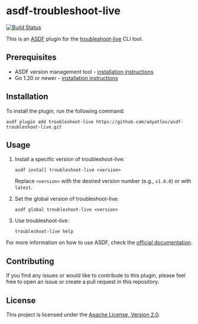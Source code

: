 # asdf-troubleshoot-live

[![Build Status](https://travis-ci.com/adyatlov/asdf-troubleshoot-live.svg?branch=master)](https://travis-ci.com/adyatlov/asdf-troubleshoot-live)

This is an [ASDF](https://github.com/asdf-vm/asdf) plugin for the [troubleshoot-live](https://github.com/mhrabovcin/troubleshoot-live) CLI tool.

## Prerequisites

- ASDF version management tool - [installation instructions](https://asdf-vm.com/guide/getting-started.html)
- Go 1.20 or newer - [installation instructions](https://golang.org/doc/install)

## Installation

To install the plugin, run the following command:

```
asdf plugin add troubleshoot-live https://github.com/adyatlov/asdf-troubleshoot-live.git
```

## Usage

1. Install a specific version of troubleshoot-live:

   ```
   asdf install troubleshoot-live <version>
   ```

   Replace `<version>` with the desired version number (e.g., `v1.0.0`) or with `latest`.

2. Set the global version of troubleshoot-live:

   ```
   asdf global troubleshoot-live <version>
   ```

3. Use troubleshoot-live:

   ```
   troubleshoot-live help
   ```

For more information on how to use ASDF, check the [official documentation](https://asdf-vm.com/#/core-commands).

## Contributing

If you find any issues or would like to contribute to this plugin, please feel free to open an issue or create a pull request in this repository.

## License

This project is licensed under the [Apache License, Version 2.0](LICENSE).
